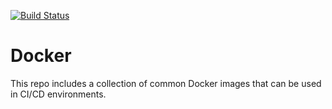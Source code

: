[![Build Status][circleci-image]][circleci-url]

# Docker

This repo includes a collection of common Docker images that can be used in CI/CD environments.


[circleci-url]: https://circleci.com/gh/moorara/docker/tree/master
[circleci-image]: https://circleci.com/gh/moorara/docker/tree/master.svg?style=shield
